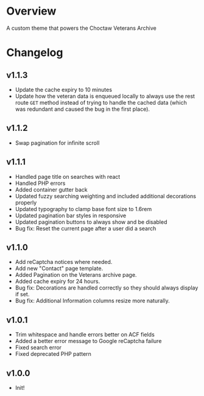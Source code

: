 # Overview

A custom theme that powers the Choctaw Veterans Archive

# Changelog

## v1.1.3

-   Update the cache expiry to 10 minutes
-   Update how the veteran data is enqueued locally to always use the rest route `GET` method instead of trying to handle the cached data (which was redundant and caused the bug in the first place).

## v1.1.2

-   Swap pagination for infinite scroll

## v1.1.1

-   Handled page title on searches with react
-   Handled PHP errors
-   Added container gutter back
-   Updated fuzzy searching weighting and included additional decorations properly
-   Updated typography to clamp base font size to 1.6rem
-   Updated pagination bar styles in responsive
-   Updated pagination buttons to always show and be disabled
-   Bug fix: Reset the current page after a user did a search

## v1.1.0

-   Add reCaptcha notices where needed.
-   Add new "Contact" page template.
-   Added Pagination on the Veterans archive page.
-   Added cache expiry for 24 hours.
-   Bug fix: Decorations are handled correctly so they should always display if set.
-   Bug fix: Additional Information columns resize more naturally.

## v1.0.1

-   Trim whitespace and handle errors better on ACF fields
-   Added a better error message to Google reCaptcha failure
-   Fixed search error
-   Fixed deprecated PHP pattern

## v1.0.0

-   Init!
